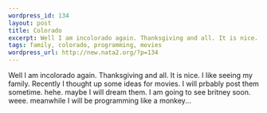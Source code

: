 ```yaml
--- 
wordpress_id: 134
layout: post
title: Colorado
excerpt: Well I am incolorado again. Thanksgiving and all. It is nice. I like seeing my family. Recently I thought up some ideas for movies. I will prbably post them sometime. hehe. maybe I will dream them. I am going to see britney soon. weee. meanwhile I will be programming like a monkey...
tags: family, colorado, programming, movies
wordpress_url: http://new.nata2.org/?p=134
---
```

Well I am incolorado again. Thanksgiving and all. It is nice. I like seeing my family. Recently I thought up some ideas for movies. I will prbably post them sometime. hehe. maybe I will dream them. I am going to see britney soon. weee. meanwhile I will be programming like a monkey...
